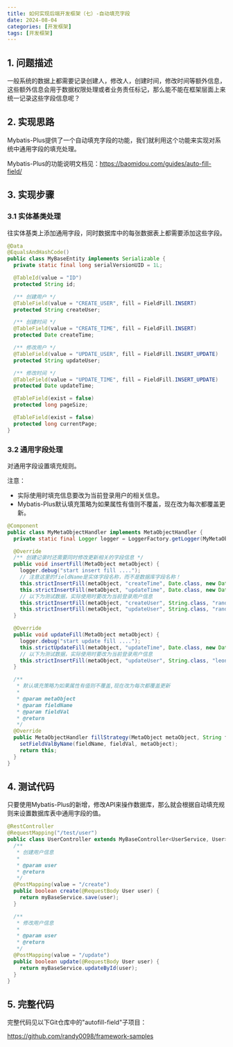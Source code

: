 ```yaml
---
title: 如何实现后端开发框架（七）-自动填充字段
date: 2024-08-04
categories: [开发框架]
tags: [开发框架]
---
```


## 1. 问题描述

一般系统的数据上都需要记录创建人，修改人，创建时间，修改时间等额外信息，这些额外信息会用于数据权限处理或者业务责任标记，那么能不能在框架层面上来统一记录这些字段信息呢？



## 2. 实现思路

Mybatis-Plus提供了一个自动填充字段的功能，我们就利用这个功能来实现对系统中通用字段的填充处理。

Mybatis-Plus的功能说明文档见：https://baomidou.com/guides/auto-fill-field/



## 3. 实现步骤

### 3.1 实体基类处理

往实体基类上添加通用字段，同时数据库中的每张数据表上都需要添加这些字段。

```java
@Data
@EqualsAndHashCode()
public class MyBaseEntity implements Serializable {
  private static final long serialVersionUID = 1L;

  @TableId(value = "ID")
  protected String id;

  /** 创建用户 */
  @TableField(value = "CREATE_USER", fill = FieldFill.INSERT)
  protected String createUser;

  /** 创建时间 */
  @TableField(value = "CREATE_TIME", fill = FieldFill.INSERT)
  protected Date createTime;

  /** 修改用户 */
  @TableField(value = "UPDATE_USER", fill = FieldFill.INSERT_UPDATE)
  protected String updateUser;

  /** 修改时间 */
  @TableField(value = "UPDATE_TIME", fill = FieldFill.INSERT_UPDATE)
  protected Date updateTime;

  @TableField(exist = false)
  protected long pageSize;

  @TableField(exist = false)
  protected long currentPage;
}
```



### 3.2 通用字段处理

对通用字段设置填充规则。

注意：

- 实际使用时填充信息要改为当前登录用户的相关信息。
- Mybatis-Plus默认填充策略为如果属性有值则不覆盖，现在改为每次都覆盖更新。

```java
@Component
public class MyMetaObjectHandler implements MetaObjectHandler {
  private static final Logger logger = LoggerFactory.getLogger(MyMetaObjectHandler.class);

  @Override
  /** 创建记录时还需要同时修改更新相关的字段信息 */
  public void insertFill(MetaObject metaObject) {
    logger.debug("start insert fill ....");
    // 注意这里的fieldName是实体字段名称，而不是数据库字段名称！
    this.strictInsertFill(metaObject, "createTime", Date.class, new Date());
    this.strictInsertFill(metaObject, "updateTime", Date.class, new Date());
    // 以下为测试数据，实际使用时要改为当前登录用户信息
    this.strictInsertFill(metaObject, "createUser", String.class, "randy");
    this.strictInsertFill(metaObject, "updateUser", String.class, "randy");
  }

  @Override
  public void updateFill(MetaObject metaObject) {
    logger.debug("start update fill ....");
    this.strictUpdateFill(metaObject, "updateTime", Date.class, new Date());
    // 以下为测试数据，实际使用时要改为当前登录用户信息
    this.strictInsertFill(metaObject, "updateUser", String.class, "leon");
  }

  /**
   * 默认填充策略为如果属性有值则不覆盖,现在改为每次都覆盖更新
   *
   * @param metaObject
   * @param fieldName
   * @param fieldVal
   * @return
   */
  @Override
  public MetaObjectHandler fillStrategy(MetaObject metaObject, String fieldName, Object fieldVal) {
    setFieldValByName(fieldName, fieldVal, metaObject);
    return this;
  }
}
```



## 4. 测试代码

只要使用Mybatis-Plus的新增，修改API来操作数据库，那么就会根据自动填充规则来设置数据库表中通用字段的值。

```java
@RestController
@RequestMapping("/test/user")
public class UserController extends MyBaseController<UserService, User> {
  /**
   * 创建用户信息
   *
   * @param user
   * @return
   */
  @PostMapping(value = "/create")
  public boolean create(@RequestBody User user) {
    return myBaseService.save(user);
  }

  /**
   * 修改用户信息
   *
   * @param user
   * @return
   */
  @PostMapping(value = "/update")
  public boolean update(@RequestBody User user) {
    return myBaseService.updateById(user);
  }
}
```



## 5. 完整代码

完整代码见以下Git仓库中的"autofill-field"子项目：

https://github.com/randy0098/framework-samples